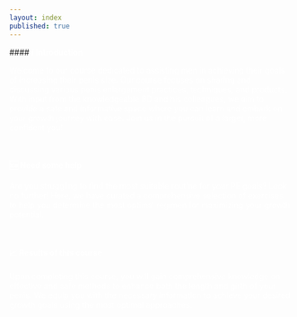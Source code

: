 ```yaml
---
layout: index
published: true
---
```

<head>
<link rel="stylesheet" href="https://cdn.jsdelivr.net/npm/sweetalert2@11.0.20/dist/sweetalert2.min.css">
</head
  <body>
#### <b><font color="white">ℹ️ Introduction</font></b>

<font color="white">Welcome to our course dedicated to assisting men in achieving their goals of increasing their penis size. Our course focuses on sharing and discussing various penis enlargement practices, techniques, and products. With input from the knowledgeable BD and his colleagues, we aim to provide a safe and informative space where you can learn and embark on your growth journey with ease. Join us in the pursuit of a larger, more confident you!</font>

<br> 

#### <b><font color="white">🆘 Need some help</font></b>

<font color="white">Are you struggling to find the most suitable routine for your PE goals? Look no further! Here, we have curated a comprehensive selection of exercises to help you determine the most optimal regimen for maximizing your growth potential.</font>

<br> 

#### <b><font color="white">📈 Results of this course</font></b>

<font color="white">Upon completing this course, you will gain comprehensive knowledge on effective and safe methods to enhance both the length and girth of your penis. We equip you with the necessary information to achieve your desired growth goals using the most optimal approaches.</font>
<script src="https://cdn.jsdelivr.net/npm/sweetalert2@11.0.20/dist/sweetalert2.all.min.js"></script>
<script>
// Your JavaScript code
document.addEventListener("DOMContentLoaded", function () {
  // Define the verification code (you can fetch this from an API or any other source)
  const correctVerificationCode = "1234"; // Replace this with your actual verification code

  // Custom function to validate the entered code
  function validateVerificationCode(inputValue) {
    return inputValue === correctVerificationCode;
  }

  // Function to show the SweetAlert with a text input
  function showVerificationAlert() {
    Swal.fire({
      title: "Enter Verification Code",
      html: '<input type="text" id="verificationInput" class="swal2-input" placeholder="Verification code">',
      focusConfirm: false,
      allowOutsideClick: () => !Swal.isLoading(), // Prevent clicking outside
      preConfirm: () => {
        const inputValue = document.getElementById("verificationInput").value;
        if (validateVerificationCode(inputValue)) {
          // Code is correct, close the alert
          return true;
        } else {
          // Code is incorrect, show an error message and prevent closing the alert
          Swal.showValidationMessage("Invalid verification code");
          return false;
        }
      },
    }).then((result) => {
      // Handle the result (true if verification succeeded, false otherwise)
      if (result.isConfirmed) {
        // Perform actions if verification is successful
        console.log("Verification successful!");
      } else {
        // Perform actions if verification failed or alert was closed without entering a code
        console.log("Verification failed or alert closed.");
      }
    });
  }

  // Attach the function to the button click event
  document.querySelector("button").addEventListener("click", showVerificationAlert);
});
</script>
</body>
